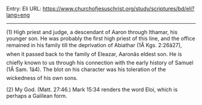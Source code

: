 Entry: Eli
URL: https://www.churchofjesuschrist.org/study/scriptures/bd/eli?lang=eng

---

(1) High priest and judge, a descendant of Aaron through Ithamar, his younger son. He was probably the first high priest of this line, and the office remained in his family till the deprivation of Abiathar (1Â Kgs. 2:26â27), when it passed back to the family of Eleazar, Aaronâs eldest son. He is chiefly known to us through his connection with the early history of Samuel (1Â Sam. 1â4). The blot on his character was his toleration of the wickedness of his own sons.

(2) My God. (Matt. 27:46.) Mark 15:34 renders the word Eloi, which is perhaps a Galilean form.
